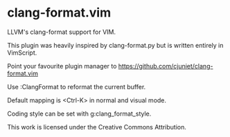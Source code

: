 # clang-format.vim

LLVM's clang-format support for VIM.

This plugin was heavily inspired by clang-format.py but is written entirely in VimScript.

Point your favourite plugin manager to https://github.com/cjuniet/clang-format.vim

Use :ClangFormat to reformat the current buffer.

Default mapping is \<Ctrl-K\> in normal and visual mode.

Coding style can be set with g:clang\_format\_style.

This work is licensed under the Creative Commons Attribution.
